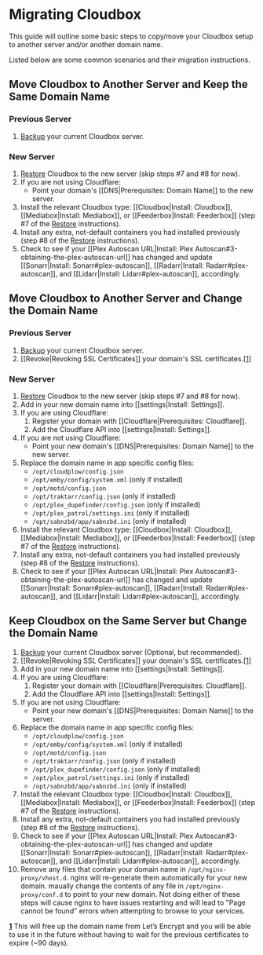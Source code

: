 # Migrating Cloudbox

This guide will outline some basic steps to copy/move your Cloudbox setup to another server and/or another domain name.

Listed below are some common scenarios and their migration instructions.

## Move Cloudbox to Another Server and Keep the Same Domain Name

### Previous Server

1. [Backup](https://github.com/Cloudbox/gitbook/tree/4d7c0c5c8a2a3701c6b4104a930afe4866e08420/Cloudbox-Backup-and-Restore/README.md#cloudbox-backup) your current Cloudbox server.

### New Server

1. [Restore](https://github.com/Cloudbox/gitbook/tree/4d7c0c5c8a2a3701c6b4104a930afe4866e08420/Cloudbox-Backup-and-Restore/README.md#cloudbox-restore) Cloudbox to the new server \(skip steps \#7 and \#8 for now\).
2. If you are not using Cloudflare:
   * Point your domain's \[\[DNS\|Prerequisites: Domain Name\]\] to the new server.
3. Install the relevant Cloudbox type: \[\[Cloudbox\|Install: Cloudbox\]\], \[\[Mediabox\|Install: Mediabox\]\], or \[\[Feederbox\|Install: Feederbox\]\] \(step \#7 of the [Restore](https://github.com/Cloudbox/gitbook/tree/4d7c0c5c8a2a3701c6b4104a930afe4866e08420/Cloudbox-Backup-and-Restore/README.md#cloudbox-restore) instructions\).
4. Install any extra, not-default containers you had installed previously \(step \#8 of the [Restore](https://github.com/Cloudbox/gitbook/tree/4d7c0c5c8a2a3701c6b4104a930afe4866e08420/Cloudbox-Backup-and-Restore/README.md#cloudbox-restore) instructions\).
5. Check to see if your \[\[Plex Autoscan URL\|Install: Plex Autoscan\#3-obtaining-the-plex-autoscan-url\]\] has changed and update \[\[Sonarr\|Install: Sonarr\#plex-autoscan\]\], \[\[Radarr\|Install: Radarr\#plex-autoscan\]\], and \[\[Lidarr\|Install: Lidarr\#plex-autoscan\]\], accordingly.

## Move Cloudbox to Another Server and Change the Domain Name

### Previous Server

1. [Backup](https://github.com/Cloudbox/gitbook/tree/4d7c0c5c8a2a3701c6b4104a930afe4866e08420/Cloudbox-Backup-and-Restore/README.md#cloudbox-backup) your current Cloudbox server.
2. \[\[Revoke\|Revoking SSL Certificates\]\] your domain's SSL certificates.[\[1\]](migrating-cloudbox.md#f1)

### New Server

1. [Restore](https://github.com/Cloudbox/gitbook/tree/4d7c0c5c8a2a3701c6b4104a930afe4866e08420/Cloudbox-Backup-and-Restore/README.md#cloudbox-restore) Cloudbox to the new server \(skip steps \#7 and \#8 for now\).
2. Add in your new domain name into \[\[settings\|Install: Settings\]\].
3. If you are using Cloudflare:
   1. Register your domain with \[\[Cloudflare\|Prerequisites: Cloudflare\]\].
   2. Add the Cloudflare API into \[\[settings\|Install: Settings\]\].
4. If you are not using Cloudflare:
   * Point your new domain's \[\[DNS\|Prerequisites: Domain Name\]\] to the new server.
5. Replace the domain name in app specific config files:
   * `/opt/cloudplow/config.json`
   * `/opt/emby/config/system.xml` \(only if installed\)
   * `/opt/motd/config.json`
   * `/opt/traktarr/config.json` \(only if installed\)
   * `/opt/plex_dupefinder/config.json` \(only if installed\)
   * `/opt/plex_patrol/settings.ini` \(only if installed\)
   * `/opt/sabnzbd/app/sabnzbd.ini` \(only if installed\)
6. Install the relevant Cloudbox type: \[\[Cloudbox\|Install: Cloudbox\]\], \[\[Mediabox\|Install: Mediabox\]\], or \[\[Feederbox\|Install: Feederbox\]\] \(step \#7 of the [Restore](https://github.com/Cloudbox/gitbook/tree/4d7c0c5c8a2a3701c6b4104a930afe4866e08420/Cloudbox-Backup-and-Restore/README.md#cloudbox-restore) instructions\).
7. Install any extra, not-default containers you had installed previously \(step \#8 of the [Restore](https://github.com/Cloudbox/gitbook/tree/4d7c0c5c8a2a3701c6b4104a930afe4866e08420/Cloudbox-Backup-and-Restore/README.md#cloudbox-restore) instructions\).
8. Check to see if your \[\[Plex Autoscan URL\|Install: Plex Autoscan\#3-obtaining-the-plex-autoscan-url\]\] has changed and update \[\[Sonarr\|Install: Sonarr\#plex-autoscan\]\], \[\[Radarr\|Install: Radarr\#plex-autoscan\]\], and \[\[Lidarr\|Install: Lidarr\#plex-autoscan\]\], accordingly.

## Keep Cloudbox on the Same Server but Change the Domain Name

1. [Backup](https://github.com/Cloudbox/gitbook/tree/4d7c0c5c8a2a3701c6b4104a930afe4866e08420/Cloudbox-Backup-and-Restore/README.md#cloudbox-backup) your current Cloudbox server \(Optional, but recommended\).
2. \[\[Revoke\|Revoking SSL Certificates\]\] your domain's SSL certificates.[\[1\]](migrating-cloudbox.md#f1)
3. Add in your new domain name into \[\[settings\|Install: Settings\]\].
4. If you are using Cloudflare:
   1. Register your domain with \[\[Cloudflare\|Prerequisites: Cloudflare\]\].
   2. Add the Cloudflare API into \[\[settings\|Install: Settings\]\].
5. If you are not using Cloudflare:
   * Point your new domain's \[\[DNS\|Prerequisites: Domain Name\]\] to the server.
6. Replace the domain name in app specific config files:
   * `/opt/cloudplow/config.json`
   * `/opt/emby/config/system.xml` \(only if installed\)
   * `/opt/motd/config.json`
   * `/opt/traktarr/config.json` \(only if installed\)
   * `/opt/plex_dupefinder/config.json` \(only if installed\)
   * `/opt/plex_patrol/settings.ini` \(only if installed\)
   * `/opt/sabnzbd/app/sabnzbd.ini` \(only if installed\)
7. Install the relevant Cloudbox type: \[\[Cloudbox\|Install: Cloudbox\]\], \[\[Mediabox\|Install: Mediabox\]\], or \[\[Feederbox\|Install: Feederbox\]\] \(step \#7 of the [Restore](https://github.com/Cloudbox/gitbook/tree/4d7c0c5c8a2a3701c6b4104a930afe4866e08420/Cloudbox-Backup-and-Restore/README.md#cloudbox-restore) instructions\).
8. Install any extra, not-default containers you had installed previously \(step \#8 of the [Restore](https://github.com/Cloudbox/gitbook/tree/4d7c0c5c8a2a3701c6b4104a930afe4866e08420/Cloudbox-Backup-and-Restore/README.md#cloudbox-restore) instructions\).
9. Check to see if your \[\[Plex Autoscan URL\|Install: Plex Autoscan\#3-obtaining-the-plex-autoscan-url\]\] has changed and update \[\[Sonarr\|Install: Sonarr\#plex-autoscan\]\], \[\[Radarr\|Install: Radarr\#plex-autoscan\]\], and \[\[Lidarr\|Install: Lidarr\#plex-autoscan\]\], accordingly.
10. Remove any files that contain your domain name in `/opt/nginx-proxy/vhost.d`. nginx will re-generate them automatically for your new domain. maually change the contents of any file in `/opt/nginx-proxy/conf.d` to point to your new domain. Not doing either of these steps will cause nginx to have issues restarting and will lead to "Page cannot be found" errors when attempting to browse to your services.

[**1**](migrating-cloudbox.md#a1) This will free up the domain name from Let’s Encrypt and you will be able to use it in the future without having to wait for the previous certificates to expire \(~90 days\).

